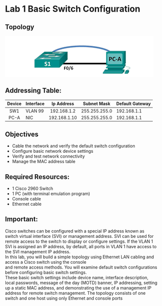 # Lab 1  Basic Switch Configuration

## Topology
![ALT topology](topology1.png)

## Addressing Table:
| Device | Interface | Ip Address | Subnet Mask | Default Gateway |
|:-------:|:--------|:------------:|:-----------:|:-------------|
|SW1   | VLAN 99    | 192.168.1.2 | 255.255.255.0 | 192.168.1.1 |
|PC-A    | NIC   | 192.168.1.10  | 255.255.255.0  | 192.168.1.1 |


## Objectives 
 -  Cable the network and verify the default switch configuration
 - Configure basic network device settings
 - Verify and test network connectivity
 - Manage the MAC address table

## Required Resources:
*  1 Cisco 2960 Switch 
*  1 PC (with terminal emulation program) 
*  Console cable
*  Ethernet cable  

## Important: 
Cisco switches can be configured with a special IP address known as switch virtual interface (SVI) or management 
address. SVI can be used for remote access to the switch to display or configure settings. If the VLAN 1 SVI is
 assigned an IP address, by default, all ports in VLAN 1 have access to the SVI management IP address.   
In this lab, you will build a simple topology using Ethernet LAN cabling and access a Cisco switch using the console  
and remote access methods. You will examine default switch configurations before configuring basic switch settings.  
These basic switch settings include device name, interface description, local passwords, message of the day (MOTD) 
banner, IP addressing, setting up a static MAC address, and demonstrating the use of a management IP address for 
remote switch management. The topology consists of one switch and one host using only Ethernet and console ports